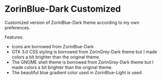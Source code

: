 # ZorinBlue-Dark Customized

Customized version of ZorinBlue-Dark theme according to my own preferences.

Features:

- Icons are borrowed from ZorinBlue-Dark
- GTK 3.0 CSS styling is borrowed from ZorinGrey-Dark theme but I made colors a bit brighter than the original theme.
- The GNOME shell theme is borrowed from ZorinGrey-Dark theme but I made colors a bit brighter than the original theme.
- The beautiful blue gradient color used in ZorinBlue-Light is used.

